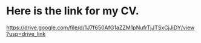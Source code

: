 <h1>Here is the link for my CV.</h1>

https://drive.google.com/file/d/1J7f650AfG1aZZM1pNufrTjJTSxCjJiDY/view?usp=drive_link
